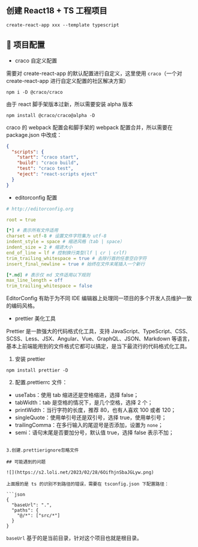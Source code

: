 ## 创建 React18 + TS 工程项目

```shell
create-react-app xxx --template typescript
```

## 🚀 项目配置

- craco 自定义配置

需要对 create-react-app 的默认配置进行自定义，这里使用 `craco`（一个对 create-react-app 进行自定义配置的社区解决方案）

```shell
npm i -D @craco/craco
```

由于 react 脚手架版本过新，所以需要安装 alpha 版本

```shell
npm install @craco/craco@alpha -D
```

craco 的 webpack 配置会和脚手架的 webpack 配置合并，所以需要在 package.json 中改成：

```json
{
  "scripts": {
    "start": "craco start",
    "build": "craco build",
    "test": "craco test",
    "eject": "react-scripts eject"
  }
}
```

- editorconfig 配置

```yaml
# http://editorconfig.org

root = true

[*] # 表示所有文件适用
charset = utf-8 # 设置文件字符集为 utf-8
indent_style = space # 缩进风格（tab | space）
indent_size = 2 # 缩进大小
end_of_line = lf # 控制换行类型(lf | cr | crlf)
trim_trailing_whitespace = true # 去除行首的任意空白字符
insert_final_newline = true # 始终在文件末尾插入一个新行

[*.md] # 表示仅 md 文件适用以下规则
max_line_length = off
trim_trailing_whitespace = false
```

EditorConfig 有助于为不同 IDE 编辑器上处理同一项目的多个开发人员维护一致的编码风格。

- prettier 美化工具

Prettier 是一款强大的代码格式化工具，支持 JavaScript、TypeScript、CSS、SCSS、Less、JSX、Angular、Vue、GraphQL、JSON、Markdown 等语言，基本上前端能用到的文件格式它都可以搞定，是当下最流行的代码格式化工具。

1. 安装 prettier

```shell
npm install prettier -D
```

2. 配置.prettierrc 文件：

- useTabs：使用 tab 缩进还是空格缩进，选择 false；
- tabWidth：tab 是空格的情况下，是几个空格，选择 2 个；
- printWidth：当行字符的长度，推荐 80，也有人喜欢 100 或者 120；
- singleQuote：使用单引号还是双引号，选择 true，使用单引号；
- trailingComma：在多行输入的尾逗号是否添加，设置为 `none`；
- semi：语句末尾是否要加分号，默认值 true，选择 false 表示不加；

````

3.创建.prettierignore忽略文件

## 可能遇到的问题

![](https://s2.loli.net/2023/02/28/6OifhjnSbaJGLyw.png)

上面报的是 ts 的识别不到路径的错误，需要在 tsconfig.json 下配置路径：

```json
{
  "baseUrl": ".",
  "paths": {
    "@/*": ["src/*"]
  }
}
````

`baseUrl` 基于的是当前目录，针对这个项目也就是根目录。
